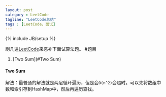 ```yaml
---
layout: post
category : LeetCode
tagline: "LeetCode总结"
tags : [LeetCode，面试]
---
```

{% include JB/setup %}

刷几遍[LeetCode](https://oj.leetcode.com/problems/)来恶补下面试算法题。
#题目
1. [Two Sum](#Two Sum)




<h4 id="Two Sum">Two Sum</h4>



解法：最普通的解法就是两层循环遍历，但是会`O(n^2)`会超时。可以先将数组中数和索引存到HashMap中，然后再遍历查找。




























